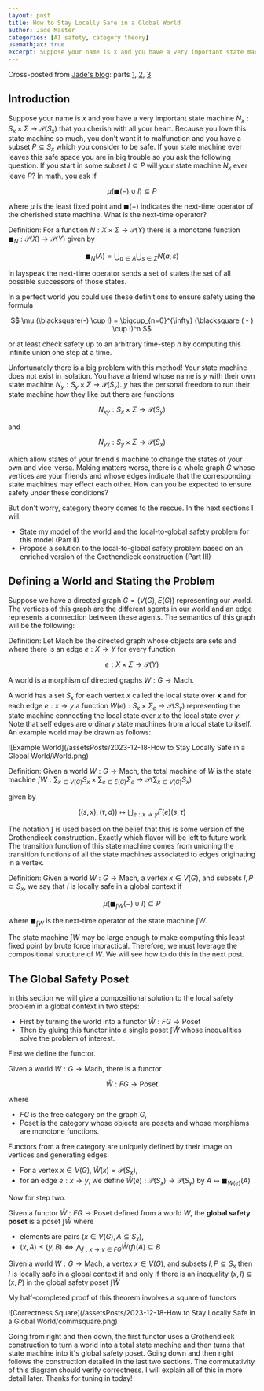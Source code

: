 ```yaml
---
layout: post
title: How to Stay Locally Safe in a Global World 
author: Jade Master
categories: [AI safety, category theory]
usemathjax: true 
excerpt: Suppose your name is x and you have a very important state machine that you cherish with all your heart. Because you love this state machine so much, you don't want it to malfunction and you have a subset which you consider to be safe. If your state machine ever leaves this safe space you are in big trouble so you ask the following question.
---
```


Cross-posted from [Jade's blog](https://jadeedenstarmaster.wordpress.com/): parts [1](https://jadeedenstarmaster.wordpress.com/2023/12/06/how-to-stay-locally-safe-in-a-global-world/), [2](https://jadeedenstarmaster.wordpress.com/2023/12/17/how-to-stay-locally-safe-in-a-global-world-part-ii-defining-a-world-and-stating-the-problem/), [3](https://jadeedenstarmaster.wordpress.com/2023/12/17/how-to-stay-locally-safe-in-a-global-world-part-iii-the-global-safety-poset/)

## Introduction

Suppose your name is $x$ and you have a very important state machine $N_x : S_x \times \Sigma \to \mathcal{P}(S_x)$ that you cherish with all your heart. Because you love this state machine so much, you don't want it to malfunction and you have a subset $P \subseteq S_x$ which you consider to be safe.  If your state machine ever leaves this safe space you are in big trouble so you ask the following question. If you start in some subset $I \subseteq P$ will your state machine $N_x$ ever leave $P$? In math, you ask if

$$ \mu (\blacksquare(-) \cup I) \subseteq P $$

where $\mu$ is the least fixed point and $\blacksquare(-)$ indicates the next-time operator of the cherished state machine. What is the next-time operator?

Definition: For a function $N : X \times \Sigma \to \mathcal{P}(Y)$ there is a monotone function $\blacksquare_N : \mathcal{P}(X) \to \mathcal{P}(Y)$ given by 

$$ \blacksquare_N(A) = \bigcup_{a \in A} \bigcup_{s \in \Sigma} N(a,s) $$

In layspeak the next-time operator sends a set of states the set of all possible successors of those states.

In a perfect world you could use these definitions to ensure safety using the formula

$$ \mu (\blacksquare(-) \cup I) = \bigcup_{n=0}^{\infty} (\blacksquare ( - ) \cup I)^n $$

or at least check safety up to an arbitrary time-step $n$ by computing this infinite union one step at a time. 

Unfortunately there is a big problem with this method! Your state machine does not exist in isolation. You have a friend whose name is $y$ with their own state machine $N_y : S_y \times \Sigma \to \mathcal{P} (S_y)$. $y$ has the personal freedom to run their state machine how they like but there are functions

$$ N_{xy} : S_x \times \Sigma \to \mathcal{P}(S_y) $$

and

$$ N_{yx} : S_y \times \Sigma \to \mathcal{P}(S_x) $$

which allow states of your friend's machine to change the states of your own and vice-versa. Making matters worse, there is a whole graph $G$ whose vertices are your friends and whose edges indicate that the corresponding state machines may effect each other. How can you be expected to ensure safety under these conditions?

But don't worry, category theory comes to the rescue. In the next sections I will:

- State my model of the world and the local-to-global safety problem for this model (Part II)
- Propose a solution to the local-to-global safety problem based on an enriched version of the Grothendieck construction (Part III)

## Defining a World and Stating the Problem

Suppose we have a directed graph $G=(V(G),E(G))$ representing our world. The vertices of this graph are the different agents in our world and an edge represents a connection between these agents. The semantics of this graph will be the following:

Definition: Let $\mathsf{Mach}$ be the directed graph whose objects are sets and where there is an edge $e : X \to Y$ for every function

$$ e : X \times \Sigma \to \mathcal{P}(Y) $$

A world is a morphism of directed graphs $W : G \to \mathsf{Mach}$.

A world has a set $S_x$ for each vertex $x$ called the local state over $\mathbf{x}$ and for each edge $e :x \to y$ a function $W(e) : S_x \times \Sigma_e \to \mathcal{P}(S_y)$ representing the state machine connecting the local state over $x$ to the local state over $y$. Note that self edges are ordinary state machines from a local state to itself. An example world may be drawn as follows:

![Example World](/assetsPosts/2023-12-18-How to Stay Locally Safe in a Global World/World.png)

Definition: Given a world $W: G \to \mathsf{Mach}$, the total machine of $W$ is the state machine
$\int W : \sum_{x \in V(G)} S_x \times \sum_{e \in E(G)} \Sigma_e \to \mathcal{P}( \sum_{x \in V(G)} S_x )$ 

given by

$$( (s,x),(\tau,d)) \mapsto \bigcup_{e: x \to y} F(e) (s, \tau) $$

The notation $\int$ is used based on the belief that this is some version of the Grothendieck construction. Exactly which flavor will be left to future work. The transition function of this state machine comes from unioning the transition functions of all the state machines associated to edges originating in a vertex.

Definition: Given a world $W : G \to \mathsf{Mach}$, a vertex $x \in V(G)$, and subsets $I,P \subset S_x$, we say that $I$ is locally safe in a global context if

$$ \mu (\blacksquare_{\int W} (-) \cup I) \subseteq P $$

where $\blacksquare_{\int W}$ is the next-time operator of the state machine $\int W$.

The state machine $\int W$ may be large enough to make computing this least fixed point by brute force impractical. Therefore, we must leverage the compositional structure of $W$. We will see how to do this in the next post.

## The Global Safety Poset

In this section we will give a compositional solution to the local safety problem in a global context in two steps:

* First by turning the world into a functor $\hat{W} : FG \to \mathsf{Poset}$
* Then by gluing this functor into a single poset $\int \hat{W}$ whose inequalities solve the problem of interest.

First we define the functor.

Given a world $W : G \to \mathsf{Mach}$, there is a functor

$$ \hat{W} : FG \to \mathsf{Poset} $$

where

* $FG$ is the free category on the graph $G$,
* $\mathsf{Poset}$ is the category whose objects are posets and whose morphisms are monotone functions.

Functors from a free category are uniquely defined by their image on vertices and generating edges.

* For a vertex $x \in V(G)$, $\hat{W}(x) = \mathcal{P}(S_x)$,
* for an edge $e : x \to y$, we define $\hat{W}(e): \mathcal{P}(S_x) \to \mathcal{P}(S_y)$ by $A \mapsto \blacksquare_{W(e)}(A)$

Now for step two.

Given a functor $\hat{W} : FG \to \mathsf{Poset}$ defined from a world $W$, the **global safety poset** is a poset $\int \hat{W}$ where 

* elements are pairs $(x \in V(G), A \subseteq S_x)$,
* $(x, A) \leq (y, B) \iff \bigwedge_{f: x \to y \in FG} \hat{W} (f) (A) \subseteq B$

Given a world $W : G \to \mathsf{Mach}$, a vertex $x \in V(G)$, and subsets $I,P \subseteq S_x$ then $I$ is locally safe in a global context if and only if there is an inequality
$(x,I) \subseteq (x,P)$ in the global safety poset $\int \hat{W}$
    
My half-completed proof of this theorem involves a square of functors

![Correctness Square](/assetsPosts/2023-12-18-How to Stay Locally Safe in a Global World/commsquare.png)

Going from right and then down, the first functor uses a Grothendieck construction to turn a world into a total state machine and then turns that state machine into it's global safety poset. Going down and then right follows the construction detailed in the last two sections. The commutativity of this diagram should verify correctness. I will explain all of this in more detail later. Thanks for tuning in today!
